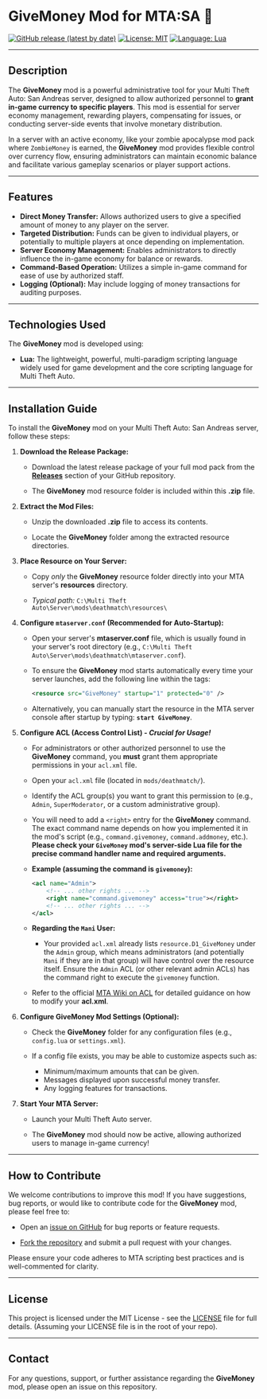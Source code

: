 # GiveMoney Mod for MTA:SA 💸

[![GitHub release (latest by date)](https://img.shields.io/github/v/release/Maniseniler/PackZombieMTA)](https://github.com/Maniseniler/PackZombieMTA/releases/latest)
[![License: MIT](https://img.shields.io/badge/License-MIT-yellow.svg)](https://opensource.org/licenses/MIT)
[![Language: Lua](https://img.shields.io/badge/Language-Lua-blue?logo=lua)](https://www.lua.org/)

---

## **Description**

The **GiveMoney** mod is a powerful administrative tool for your Multi Theft Auto: San Andreas server, designed to allow authorized personnel to **grant in-game currency to specific players**. This mod is essential for server economy management, rewarding players, compensating for issues, or conducting server-side events that involve monetary distribution.

In a server with an active economy, like your zombie apocalypse mod pack where `ZombieMoney` is earned, the **GiveMoney** mod provides flexible control over currency flow, ensuring administrators can maintain economic balance and facilitate various gameplay scenarios or player support actions.

---

## **Features**

* **Direct Money Transfer:** Allows authorized users to give a specified amount of money to any player on the server.
* **Targeted Distribution:** Funds can be given to individual players, or potentially to multiple players at once depending on implementation.
* **Server Economy Management:** Enables administrators to directly influence the in-game economy for balance or rewards.
* **Command-Based Operation:** Utilizes a simple in-game command for ease of use by authorized staff.
* **Logging (Optional):** May include logging of money transactions for auditing purposes.

---

## **Technologies Used**

The **GiveMoney** mod is developed using:

* **Lua:** The lightweight, powerful, multi-paradigm scripting language widely used for game development and the core scripting language for Multi Theft Auto.

---

## **Installation Guide**

To install the **GiveMoney** mod on your Multi Theft Auto: San Andreas server, follow these steps:

1.  **Download the Release Package:**

    * Download the latest release package of your full mod pack from the [**Releases**](https://github.com/Maniseniler/PackZombieMTA/releases) section of your GitHub repository.

    * The **GiveMoney** mod resource folder is included within this **.zip** file.

2.  **Extract the Mod Files:**

    * Unzip the downloaded **.zip** file to access its contents.

    * Locate the **GiveMoney** folder among the extracted resource directories.

3.  **Place Resource on Your Server:**

    * Copy *only* the **GiveMoney** resource folder directly into your MTA server's **resources** directory.

    * *Typical path:* `C:\Multi Theft Auto\Server\mods\deathmatch\resources\`

4.  **Configure `mtaserver.conf` (Recommended for Auto-Startup):**

    * Open your server's **mtaserver.conf** file, which is usually found in your server's root directory (e.g., `C:\Multi Theft Auto\Server\mods\deathmatch\mtaserver.conf`).

    * To ensure the **GiveMoney** mod starts automatically every time your server launches, add the following line within the **<server>** tags:

        ```xml
        <resource src="GiveMoney" startup="1" protected="0" />
        ```

    * Alternatively, you can manually start the resource in the MTA server console after startup by typing: **`start GiveMoney`**.

5.  **Configure ACL (Access Control List) - **_Crucial for Usage!_****

    * For administrators or other authorized personnel to use the **GiveMoney** command, you **must** grant them appropriate permissions in your `acl.xml` file.

    * Open your `acl.xml` file (located in `mods/deathmatch/`).

    * Identify the ACL group(s) you want to grant this permission to (e.g., `Admin`, `SuperModerator`, or a custom administrative group).

    * You will need to add a `<right>` entry for the **GiveMoney** command. The exact command name depends on how you implemented it in the mod's script (e.g., `command.givemoney`, `command.addmoney`, etc.). **Please check your `GiveMoney` mod's server-side Lua file for the precise command handler name and required arguments.**

    * **Example (assuming the command is `givemoney`):**
        ```xml
        <acl name="Admin">
            <!-- ... other rights ... -->
            <right name="command.givemoney" access="true"></right>
            <!-- ... other rights ... -->
        </acl>
        ```

    * **Regarding the `Mani` User:**
        * Your provided `acl.xml` already lists `resource.D1_GiveMoney` under the `Admin` group, which means administrators (and potentially `Mani` if they are in that group) will have control over the resource itself. Ensure the `Admin` ACL (or other relevant admin ACLs) has the command right to execute the `givemoney` function.

    * Refer to the official [MTA Wiki on ACL](https://wiki.multitheftauto.com/wiki/ACL) for detailed guidance on how to modify your **acl.xml**.

6.  **Configure GiveMoney Mod Settings (Optional):**

    * Check the **GiveMoney** folder for any configuration files (e.g., `config.lua` or `settings.xml`).

    * If a config file exists, you may be able to customize aspects such as:
        * Minimum/maximum amounts that can be given.
        * Messages displayed upon successful money transfer.
        * Any logging features for transactions.

7.  **Start Your MTA Server:**

    * Launch your Multi Theft Auto server.

    * The **GiveMoney** mod should now be active, allowing authorized users to manage in-game currency!

---

## **How to Contribute**

We welcome contributions to improve this mod! If you have suggestions, bug reports, or would like to contribute code for the **GiveMoney** mod, please feel free to:

* Open an [issue on GitHub](https://github.com/Maniseniler/PackZombieMTA/issues) for bug reports or feature requests.

* [Fork the repository](https://github.com/Maniseniler/PackZombieMTA/fork) and submit a pull request with your changes.

Please ensure your code adheres to MTA scripting best practices and is well-commented for clarity.

---

## **License**

This project is licensed under the MIT License - see the [LICENSE](https://github.com/Maniseniler/PackZombieMTA/blob/main/LICENSE) file for full details. (Assuming your LICENSE file is in the root of your repo).

---

## **Contact**

For any questions, support, or further assistance regarding the **GiveMoney** mod, please open an issue on this repository.
